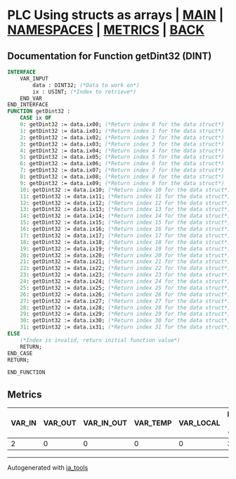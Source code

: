 # PLC Using structs as arrays | [MAIN] | [NAMESPACES] | [METRICS] | [BACK]  

## Documentation for Function getDint32 (DINT)  

```pascal
INTERFACE
    VAR_INPUT
        data : DINT32; (*Data to work on*)
        ix : USINT; (*Index to retrieve*)
    END_VAR
END_INTERFACE
FUNCTION getDint32 :
    CASE ix OF
	0: getDint32 := data.ix00; (*Return index 0 for the data struct*)
	1: getDint32 := data.ix01; (*Return index 1 for the data struct*)
	2: getDint32 := data.ix02; (*Return index 2 for the data struct*)
	3: getDint32 := data.ix03; (*Return index 3 for the data struct*)
	4: getDint32 := data.ix04; (*Return index 4 for the data struct*)
	5: getDint32 := data.ix05; (*Return index 5 for the data struct*)
	6: getDint32 := data.ix06; (*Return index 6 for the data struct*)
	7: getDint32 := data.ix07; (*Return index 7 for the data struct*)
	8: getDint32 := data.ix08; (*Return index 8 for the data struct*)
	9: getDint32 := data.ix09; (*Return index 9 for the data struct*)
	10: getDint32 := data.ix10; (*Return index 10 for the data struct*)
	11: getDint32 := data.ix11; (*Return index 11 for the data struct*)
	12: getDint32 := data.ix12; (*Return index 12 for the data struct*)
	13: getDint32 := data.ix13; (*Return index 13 for the data struct*)
	14: getDint32 := data.ix14; (*Return index 14 for the data struct*)
	15: getDint32 := data.ix15; (*Return index 15 for the data struct*)
	16: getDint32 := data.ix16; (*Return index 16 for the data struct*)
	17: getDint32 := data.ix17; (*Return index 17 for the data struct*)
	18: getDint32 := data.ix18; (*Return index 18 for the data struct*)
	19: getDint32 := data.ix19; (*Return index 19 for the data struct*)
	20: getDint32 := data.ix20; (*Return index 20 for the data struct*)
	21: getDint32 := data.ix21; (*Return index 21 for the data struct*)
	22: getDint32 := data.ix22; (*Return index 22 for the data struct*)
	23: getDint32 := data.ix23; (*Return index 23 for the data struct*)
	24: getDint32 := data.ix24; (*Return index 24 for the data struct*)
	25: getDint32 := data.ix25; (*Return index 25 for the data struct*)
	26: getDint32 := data.ix26; (*Return index 26 for the data struct*)
	27: getDint32 := data.ix27; (*Return index 27 for the data struct*)
	28: getDint32 := data.ix28; (*Return index 28 for the data struct*)
	29: getDint32 := data.ix29; (*Return index 29 for the data struct*)
	30: getDint32 := data.ix30; (*Return index 30 for the data struct*)
	31: getDint32 := data.ix31; (*Return index 31 for the data struct*)
ELSE
	(*Index is invalid, return initial function value*)
	RETURN;
END_CASE
RETURN;

END_FUNCTION
```

## Metrics  

| VAR_IN | VAR_OUT | VAR_IN_OUT | VAR_TEMP | VAR_LOCAL | Lines of code | Maintainable size |
| ------ | ------- | ---------- | --------- | -------- | ------------- | ----------------- |
| 2 | 0 | 0 | 0 | 0 | 38 | 42 |  

---
Autogenerated with [ia_tools](https://github.com/tkucic/ia_tools)  

[MAIN]: ../../../../index_st.md
[NAMESPACES]: ../../nsList_st.md
[METRICS]: ../../../metrics_st.md
[BACK]: ../nsMain_st.md
